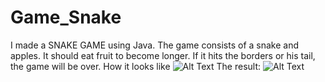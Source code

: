 # Game_Snake
I made a SNAKE GAME using Java. The game consists of a snake and apples. It should eat fruit to become longer. If it hits the borders or his tail, the game will be over.
How it looks like
![Alt Text](https://imgur.com/gallery/VzRF7ri.jpg)
The result:
![Alt Text](https://imgur.com/gallery/LJoGAn7.jpg)
